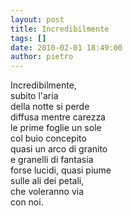 ```yaml
---
layout: post
title: Incredibilmente
tags: []
date: 2010-02-01 18:49:00
author: pietro
---
```

Incredibilmente,<br/>subito l'aria<br/>della notte si perde<br/>diffusa mentre carezza<br/>le prime foglie un sole<br/>col buio concepito<br/>quasi un arco di granito<br/>e granelli di fantasia<br/>forse lucidi, quasi piume<br/>sulle ali dei petali,<br/>che voleranno via<br/>con noi.
